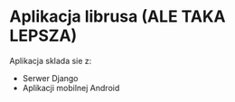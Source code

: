 # Aplikacja librusa (ALE TAKA LEPSZA)
Aplikacja sklada sie z:
* Serwer Django
* Aplikacji mobilnej Android